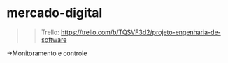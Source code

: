 # mercado-digital
>>Trello:
https://trello.com/b/TQSVF3d2/projeto-engenharia-de-software

->Monitoramento e controle
